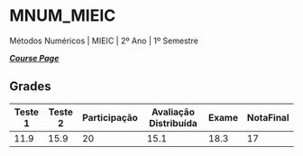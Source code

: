# MNUM_MIEIC
Métodos Numéricos | MIEIC | 2º Ano | 1º Semestre

[***Course Page***](https://sigarra.up.pt/feup/pt/ucurr_geral.ficha_uc_view?pv_ocorrencia_id=436436)

## Grades

| Teste 1 | Teste 2 | Participação |Avaliação Distribuída| Exame | NotaFinal
|---|---|---|---|---|---
| 11.9 | 15.9 | 20 | 15.1 | 18.3 | 17
